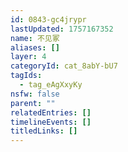 ```yaml
---
id: 0843-gc4jrypr
lastUpdated: 1757167352
name: 不见冢
aliases: []
layer: 4
categoryId: cat_8abY-bU7
tagIds:
  - tag_eAgXxyKy
nsfw: false
parent: ""
relatedEntries: []
timelineEvents: []
titledLinks: []
---
```


